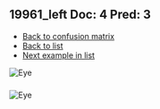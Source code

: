 ## 19961_left Doc: 4 Pred: 3
- [Back to confusion matrix](https://github.com/juliandewit/kaggle_retinopathy/blob/master/matrix.md)
- [Back to list](https://github.com/juliandewit/kaggle_retinopathy/blob/master/lists/43/list.md)
- [Next example in list](https://github.com/juliandewit/kaggle_retinopathy/blob/master/lists/43/20/20146_right.md)

![Eye](https://retinopaty.blob.core.windows.net/size1024/19961_left_4.jpeg)

### 

![Eye]()
